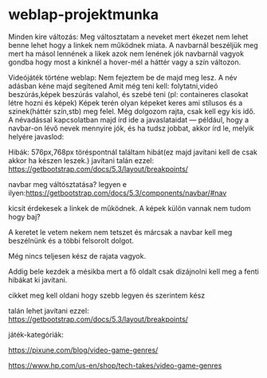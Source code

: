 # weblap-projektmunka
Minden kire változás:
Meg váltosztatam a neveket mert ékezet nem lehet benne lehet hogy a linkek nem működnek miata.
A navbarnál beszéljük  meg mert ha másol lennének a likek azok nem lenének jók
navbarnál vagyok gondba hogy most a kinknél a hover-mél a háttér vagy a szín változon.

Videójáték történe weblap:
Nem fejeztem be de majd meg lesz.
A név adásban kéne majd segítened
Amit még teni kell:
folytatni,videó beszúrás,képek beszúrás valahol, és szebé teni (pl: containeres clasokat létre hozni és képek)
Képek terén olyan képeket keres ami stílusos és a szinek(háttér szín,stb) meg felel.
Még dolgozom rajta, csak kell egy kis idő. 
A névadással kapcsolatban majd írd ide a javaslataidat — például, hogy a navbar-on lévő nevek mennyire jók, és ha tudsz jobbat, akkor írd le, melyik helyére javaslod:


Hibák:
576px,768px töréspontnál találtam hibát(ez majd javítani kell de csak akkor ha készen leszek.)
javítani talán ezzel:
https://getbootstrap.com/docs/5.3/layout/breakpoints/

navbar meg váltósztatása?
legyen e ilyen:https://getbootstrap.com/docs/5.3/components/navbar/#nav

kicsit érdekesek a linkek de működnek.
A képek külön vannak nem  tudom hogy baj?

A keretet le vetem nekem nem tetszet és márcsak a navbar kell meg beszélnünk és a többi felsorolt dolgot.

Még nincs teljesen kész de rajata vagyok.

Addig bele kezdek a mésikba mert a fő oldalt csak dizájnolni kell meg a fenti hibákat ki javítani.

cikket meg kell oldani hogy szebb legyen és szerintem kész

talán lehet javítani ezzel:
https://getbootstrap.com/docs/5.3/layout/breakpoints/

játék-kategóriák:


https://pixune.com/blog/video-game-genres/

https://www.hp.com/us-en/shop/tech-takes/video-game-genres